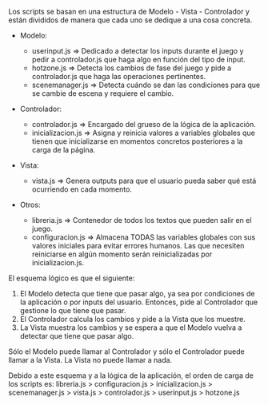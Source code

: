
Los scripts se basan en una estructura de Modelo - Vista - Controlador y están divididos de manera que cada uno se dedique a una cosa concreta.

* Modelo:
  - userinput.js      =>   Dedicado a detectar los inputs durante el juego y pedir a controlador.js que haga algo en función del tipo de input.
  - hotzone.js        =>   Detecta los cambios de fase del juego y pide a controlador.js que haga las operaciones pertinentes.
  - scenemanager.js   =>   Detecta cuándo se dan las condiciones para que se cambie de escena y requiere el cambio.

* Controlador:
  - controlador.js    =>   Encargado del grueso de la lógica de la aplicación.
  - inicializacion.js =>   Asigna y reinicia valores a variables globales que tienen que inicializarse en momentos concretos posteriores a la carga de la página.

* Vista:
  - vista.js          =>   Genera outputs para que el usuario pueda saber qué está ocurriendo en cada momento.

* Otros:
  - libreria.js       =>   Contenedor de todos los textos que pueden salir en el juego.
  - configuracion.js  =>   Almacena TODAS las variables globales con sus valores iniciales para evitar errores humanos. Las que necesiten reiniciarse en algún momento serán reinicializadas por inicializacion.js.



El esquema lógico es que el siguiente:

  1. El Modelo detecta que tiene que pasar algo, ya sea por condiciones de la aplicación o por inputs del usuario. Entonces, pide al Controlador que gestione lo que tiene que pasar.
  2. El Controlador calcula los cambios y pide a la Vista que los muestre.
  3. La Vista muestra los cambios y se espera a que el Modelo vuelva a detectar que tiene que pasar algo.

Sólo el Modelo puede llamar al Controlador y sólo el Controlador puede llamar a la Vista. La Vista no puede llamar a nada.



Debido a este esquema y a la lógica de la aplicación, el orden de carga de los scripts es:
libreria.js > configuracion.js > inicializacion.js > scenemanager.js > vista.js > controlador.js > userinput.js > hotzone.js

